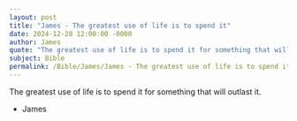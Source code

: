 ```yaml
---
layout: post
title: "James - The greatest use of life is to spend it"
date: 2024-12-28 12:00:00 -0000
author: James
quote: "The greatest use of life is to spend it for something that will outlast it."
subject: Bible
permalink: /Bible/James/James - The greatest use of life is to spend it
---
```


The greatest use of life is to spend it for something that will outlast it.

- James
